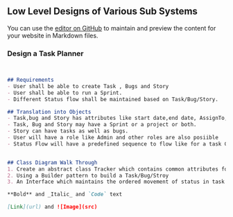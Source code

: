 ## Low Level Designs of Various Sub Systems

You can use the [editor on GitHub](https://github.com/mkumar9009/BoilerPlates/edit/gh-pages/index.md) to maintain and preview the content for your website in Markdown files.

### Design a Task Planner
```markdown


## Requirements
- User shall be able to create Task , Bugs and Story
- User shall be able to run a Sprint.
- Different Status flow shall be maintained based on Task/Bug/Story.

## Translation into Objects
- Task,bug and Story has attributes like start date,end date, AssignTo, Status, Description, Subject.
- Task, Bug and Story may have a Sprint or a project or both.
- Story can have tasks as well as bugs.
- User will have a role like Admin and other roles are also posiible
- Status Flow will have a predefined sequence to flow like for a task Coding to Coding to Testing is denied, Coding to Review and then Review to testing is allowed.


## Class Diagram Walk Through
1. Create an abstract class Tracker which contains common attributes for Task, Story and Bug
2. Using a Builder pattern to build a Task/Bug/Stroy
3. An Interface which maintains the ordered movement of status in task , bug and story.

**Bold** and _Italic_ and `Code` text

[Link](url) and ![Image](src)
```

